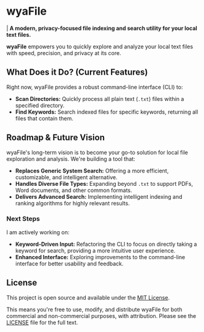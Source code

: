 # wyaFile

| **A modern, privacy-focused file indexing and search utility for your local text files.**

**wyaFile** empowers you to quickly explore and analyze your local text files with speed, precision, and privacy at its core.

## What Does it Do? (Current Features)

Right now, wyaFile provides a robust command-line interface (CLI) to:

* **Scan Directories:** Quickly process all plain text (`.txt`) files within a specified directory.
* **Find Keywords:** Search indexed files for specific keywords, returning all files that contain them.

## Roadmap & Future Vision

wyaFile's long-term vision is to become your go-to solution for local file exploration and analysis. We're building a tool that:

* **Replaces Generic System Search:** Offering a more efficient, customizable, and intelligent alternative.
* **Handles Diverse File Types:** Expanding beyond `.txt` to support PDFs, Word documents, and other common formats.
* **Delivers Advanced Search:** Implementing intelligent indexing and ranking algorithms for highly relevant results.

### Next Steps

I am actively working on:

* **Keyword-Driven Input:** Refactoring the CLI to focus on directly taking a keyword for search, providing a more intuitive user experience.
* **Enhanced Interface:** Exploring improvements to the command-line interface for better usability and feedback.

## License

This project is open source and available under the [MIT License](https://www.google.com/search?q=LICENSE).

This means you're free to use, modify, and distribute wyaFile for both commercial and non-commercial purposes, with attribution. Please see the [LICENSE](https://www.google.com/search?q=LICENSE) file for the full text.

